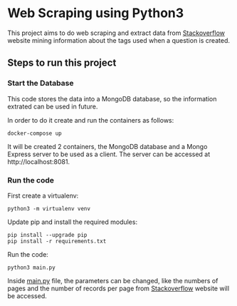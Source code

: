 # Web Scraping using Python3

This project aims to do web scraping and extract data from [Stackoverflow](https://stackoverflow.com) website mining information about the tags used when a question is created.

## Steps to run this project

### Start the Database

This code stores the data into a MongoDB database, so the information extrated can be used in future.

In order to do it create and run the containers as follows:

```
docker-compose up
```

It will be created 2 containers, the MongoDB database and a Mongo Express server to be used as a client. The server can be accessed at http://localhost:8081.

### Run the code

First create a virtualenv:

```
python3 -m virtualenv venv
```

Update pip and install the required modules:

```
pip install --upgrade pip
pip install -r requirements.txt
```

Run the code:

```
python3 main.py
```

Inside [main.py](main.py) file, the parameters can be changed, like the numbers of pages and the number of records per page from [Stackoverflow](https://stackoverflow.com) website will be accessed.